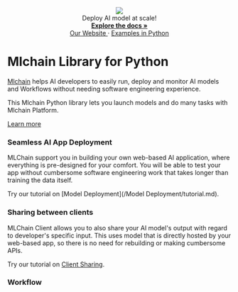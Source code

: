 <p align="center">
  <a href="https://mlchain.ml" target="_blank">
    <img src="https://i.imgur.com/oAMint7l.png" target="_blank" />
  </a><br>
  Deploy AI model at scale! <br>
  <a href="https://mlchain.ml/documentation/python/getting-started/" target="_blank">
    <strong> Explore the docs » </strong>
  </a> <br>
  <a href="https://mlchain.ml" target="_blank"> Our Website </a>
    ·
  <a href="https://github.com/techainer/examples-python" target="_blank"> Examples in Python </a>
</p>

# Mlchain Library for Python

[Mlchain](https://mlchain.ml) helps AI developers to easily run, deploy and monitor AI models and Workflows without needing software engineering experience.

This Mlchain Python library lets you launch models and do many tasks with Mlchain Platform. 

[Learn more](/getstarted/core_concepts.md)

### Seamless AI App Deployment

MLChain support you in building your own web-based AI application, where everything is pre-designed 
for your comfort. You will be able to test your app without cumbersome software engineering work that takes 
longer than training the data itself. 

Try our tutorial on [Model Deployment](/Model Deployment/tutorial.md).

### Sharing between clients

MLChain Client allows you to also share your AI model's output with regard to developer's specific input. 
This uses model that is directly hosted by your web-based app, so there is no need for rebuilding or 
making cumbersome APIs.

Try our tutorial on [Client Sharing](/Client/tutorial.md).

### Workflow